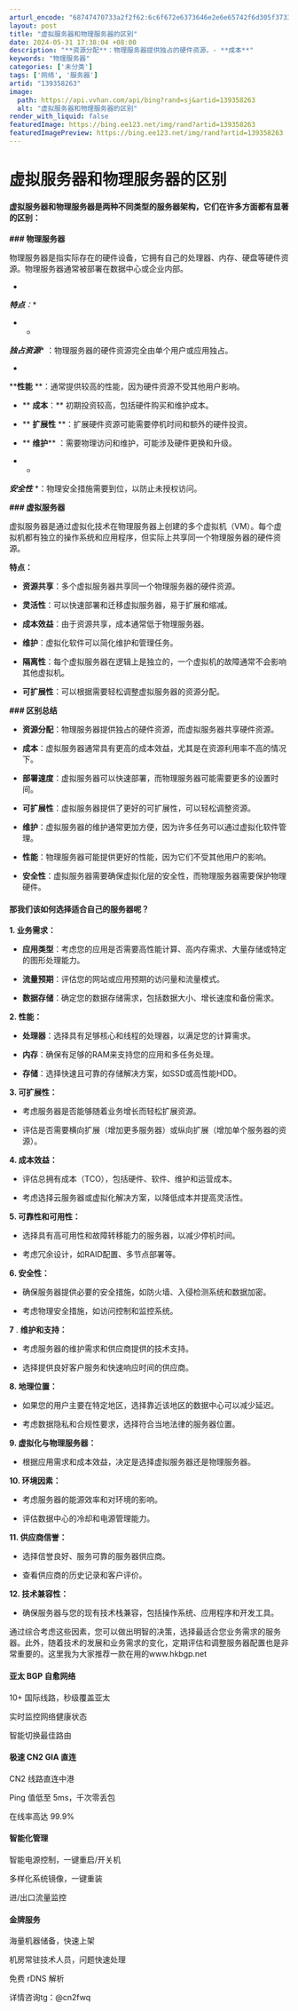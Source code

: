 ```yaml
---
arturl_encode: "68747470733a2f2f62:6c6f672e6373646e2e6e65742f6d305f37333330373131392f:61727469636c652f64657461696c732f313339333538323633"
layout: post
title: "虚拟服务器和物理服务器的区别"
date: 2024-05-31 17:38:04 +08:00
description: "**资源分配**：物理服务器提供独占的硬件资源，- **成本**"
keywords: "物理服务器"
categories: ['未分类']
tags: ['网络', '服务器']
artid: "139358263"
image:
  path: https://api.vvhan.com/api/bing?rand=sj&artid=139358263
  alt: "虚拟服务器和物理服务器的区别"
render_with_liquid: false
featuredImage: https://bing.ee123.net/img/rand?artid=139358263
featuredImagePreview: https://bing.ee123.net/img/rand?artid=139358263
---
```


# 虚拟服务器和物理服务器的区别

#### 虚拟服务器和物理服务器是两种不同类型的服务器架构，它们在许多方面都有显著的区别：

**### 物理服务器**
  
物理服务器是指实际存在的硬件设备，它拥有自己的处理器、内存、硬盘等硬件资源。物理服务器通常被部署在数据中心或企业内部。

*
***特点**：**
  
- *
***独占资源****
：物理服务器的硬件资源完全由单个用户或应用独占。
  
-
****性能**
**：通常提供较高的性能，因为硬件资源不受其他用户影响。
  
- **
**成本**：**
初期投资较高，包括硬件购买和维护成本。
  
- **
**扩展性**
**：扩展硬件资源可能需要停机时间和额外的硬件投资。
  
- **
**维护****
：需要物理访问和维护，可能涉及硬件更换和升级。
  
- *
***安全性***
*：物理安全措施需要到位，以防止未授权访问。

**### 虚拟服务器**
  
虚拟服务器是通过虚拟化技术在物理服务器上创建的多个虚拟机（VM）。每个虚拟机都有独立的操作系统和应用程序，但实际上共享同一个物理服务器的硬件资源。

****特点**：**
  
- **资源共享**：多个虚拟服务器共享同一个物理服务器的硬件资源。
  
- **灵活性**：可以快速部署和迁移虚拟服务器，易于扩展和缩减。
  
- **成本效益**：由于资源共享，成本通常低于物理服务器。
  
- **维护**：虚拟化软件可以简化维护和管理任务。
  
- **隔离性**：每个虚拟服务器在逻辑上是独立的，一个虚拟机的故障通常不会影响其他虚拟机。
  
- **可扩展性**：可以根据需要轻松调整虚拟服务器的资源分配。

**### 区别总结**
  
- **资源分配**：物理服务器提供独占的硬件资源，而虚拟服务器共享硬件资源。
  
- **成本**：虚拟服务器通常具有更高的成本效益，尤其是在资源利用率不高的情况下。
  
- **部署速度**：虚拟服务器可以快速部署，而物理服务器可能需要更多的设置时间。
  
- **可扩展性**：虚拟服务器提供了更好的可扩展性，可以轻松调整资源。
  
- **维护**：虚拟服务器的维护通常更加方便，因为许多任务可以通过虚拟化软件管理。
  
- **性能**：物理服务器可能提供更好的性能，因为它们不受其他用户的影响。
  
- **安全性**：虚拟服务器需要确保虚拟化层的安全性，而物理服务器需要保护物理硬件。

#### 那我们该如何选择适合自己的服务器呢？

**1. **业务需求**：**
  
- **应用类型**：考虑您的应用是否需要高性能计算、高内存需求、大量存储或特定的图形处理能力。
  
- **流量预期**：评估您的网站或应用预期的访问量和流量模式。
  
- **数据存储**：确定您的数据存储需求，包括数据大小、增长速度和备份需求。

**2. **性能**：**
  
- **处理器**：选择具有足够核心和线程的处理器，以满足您的计算需求。
  
- **内存**：确保有足够的RAM来支持您的应用和多任务处理。
  
- **存储**：选择快速且可靠的存储解决方案，如SSD或高性能HDD。

**3. **可扩展性**：**
  
- 考虑服务器是否能够随着业务增长而轻松扩展资源。
  
- 评估是否需要横向扩展（增加更多服务器）或纵向扩展（增加单个服务器的资源）。

**4. **成本效益**：**
  
- 评估总拥有成本（TCO），包括硬件、软件、维护和运营成本。
  
- 考虑选择云服务器或虚拟化解决方案，以降低成本并提高灵活性。

**5. **可靠性和可用性**：**
  
- 选择具有高可用性和故障转移能力的服务器，以减少停机时间。
  
- 考虑冗余设计，如RAID配置、多节点部署等。

**6. **安全性**：**
  
- 确保服务器提供必要的安全措施，如防火墙、入侵检测系统和数据加密。
  
- 考虑物理安全措施，如访问控制和监控系统。

**7**
.
****维护和支持**：**
  
- 考虑服务器的维护需求和供应商提供的技术支持。
  
- 选择提供良好客户服务和快速响应时间的供应商。

**8. **地理位置**：**
  
- 如果您的用户主要在特定地区，选择靠近该地区的数据中心可以减少延迟。
  
- 考虑数据隐私和合规性要求，选择符合当地法律的服务器位置。

**9. **虚拟化与物理服务器**：**
  
- 根据应用需求和成本效益，决定是选择虚拟服务器还是物理服务器。

**10. **环境因素**：**
  
- 考虑服务器的能源效率和对环境的影响。
  
- 评估数据中心的冷却和电源管理能力。

**11. **供应商信誉**：**
  
- 选择信誉良好、服务可靠的服务器供应商。
  
- 查看供应商的历史记录和客户评价。

**12. **技术兼容性**：**
  
- 确保服务器与您的现有技术栈兼容，包括操作系统、应用程序和开发工具。

通过综合考虑这些因素，您可以做出明智的决策，选择最适合您业务需求的服务器。此外，随着技术的发展和业务需求的变化，定期评估和调整服务器配置也是非常重要的。这里我为大家推荐一款在用的www.hkbgp.net

#### 亚太 BGP 自愈网络

10+ 国际线路，秒级覆盖亚太
  
实时监控网络健康状态
  
智能切换最佳路由

#### 极速 CN2 GIA 直连

CN2 线路直连中港
  
Ping 值低至 5ms，千次零丢包
  
在线率高达 99.9%

#### 智能化管理

智能电源控制，一键重启/开关机
  
多样化系统镜像，一键重装
  
进/出口流量监控

#### 金牌服务

海量机器储备，快速上架
  
机房常驻技术人员，问题快速处理
  
免费 rDNS 解析

详情咨询tg：@cn2fwq